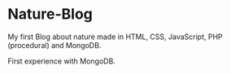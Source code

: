 # Nature-Blog
 My first Blog about nature made in HTML, CSS, JavaScript, PHP (procedural) and MongoDB. 

 First experience with MongoDB.
